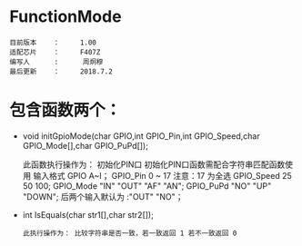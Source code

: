 # FunctionMode
    目前版本    ：     1.00
	适配芯片    ：     F407Z
	编写人      :      周炯穆
	最后更新    ：     2018.7.2

# 包含函数两个：
- void initGpioMode(char GPIO,int GPIO_Pin,int GPIO_Speed,char GPIO_Mode[],char GPIO_PuPd[]);
 
 	 此函数执行操作为： 初始化PIN口
 	初始化PIN口函数需配合字符串匹配函数使用
 	输入格式
		GPIO  A~I；
		GPIO_Pin 0 ~ 17 注意：17 为全选
		GPIO_Speed 25 50 100;
		GPIO_Mode  "IN" "OUT" "AF" "AN";
		GPIO_PuPd "NO" "UP" "DOWN";
	    后两个输入默认为 :"OUT" "NO"；
	    
- int IsEquals(char str1[],char str2[]);
	
	  此执行操作为： 比较字符串是否一致，若一致返回 1 若不一致返回 0

    


